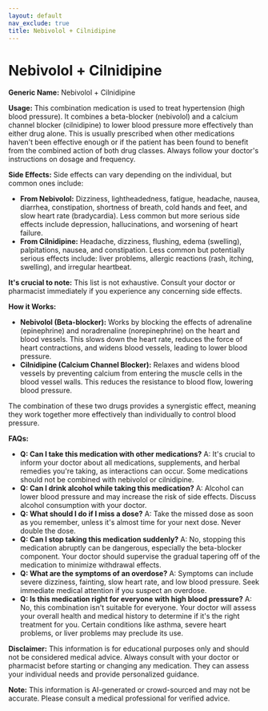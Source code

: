 ```yaml
---
layout: default
nav_exclude: true
title: Nebivolol + Cilnidipine
---
```


# Nebivolol + Cilnidipine

**Generic Name:** Nebivolol + Cilnidipine

**Usage:** This combination medication is used to treat hypertension (high blood pressure).  It combines a beta-blocker (nebivolol) and a calcium channel blocker (cilnidipine) to lower blood pressure more effectively than either drug alone.  This is usually prescribed when other medications haven't been effective enough or if the patient has been found to benefit from the combined action of both drug classes.  Always follow your doctor's instructions on dosage and frequency.

**Side Effects:**  Side effects can vary depending on the individual, but common ones include:

* **From Nebivolol:** Dizziness, lightheadedness, fatigue, headache, nausea, diarrhea, constipation, shortness of breath, cold hands and feet, and slow heart rate (bradycardia).  Less common but more serious side effects include depression, hallucinations, and worsening of heart failure.
* **From Cilnidipine:** Headache, dizziness, flushing, edema (swelling), palpitations, nausea, and constipation. Less common but potentially serious effects include:  liver problems, allergic reactions (rash, itching, swelling), and irregular heartbeat.

**It's crucial to note:** This list is not exhaustive.  Consult your doctor or pharmacist immediately if you experience any concerning side effects.

**How it Works:**

* **Nebivolol (Beta-blocker):**  Works by blocking the effects of adrenaline (epinephrine) and noradrenaline (norepinephrine) on the heart and blood vessels. This slows down the heart rate, reduces the force of heart contractions, and widens blood vessels, leading to lower blood pressure.
* **Cilnidipine (Calcium Channel Blocker):** Relaxes and widens blood vessels by preventing calcium from entering the muscle cells in the blood vessel walls. This reduces the resistance to blood flow, lowering blood pressure.

The combination of these two drugs provides a synergistic effect, meaning they work together more effectively than individually to control blood pressure.


**FAQs:**

* **Q: Can I take this medication with other medications?** A: It's crucial to inform your doctor about all medications, supplements, and herbal remedies you're taking, as interactions can occur.  Some medications should not be combined with nebivolol or cilnidipine.
* **Q: Can I drink alcohol while taking this medication?** A:  Alcohol can lower blood pressure and may increase the risk of side effects.  Discuss alcohol consumption with your doctor.
* **Q: What should I do if I miss a dose?** A: Take the missed dose as soon as you remember, unless it's almost time for your next dose.  Never double the dose.
* **Q: Can I stop taking this medication suddenly?** A: No, stopping this medication abruptly can be dangerous, especially the beta-blocker component. Your doctor should supervise the gradual tapering off of the medication to minimize withdrawal effects.
* **Q: What are the symptoms of an overdose?** A: Symptoms can include severe dizziness, fainting, slow heart rate, and low blood pressure.  Seek immediate medical attention if you suspect an overdose.
* **Q: Is this medication right for everyone with high blood pressure?** A: No, this combination isn't suitable for everyone. Your doctor will assess your overall health and medical history to determine if it's the right treatment for you.  Certain conditions like asthma, severe heart problems, or liver problems may preclude its use.


**Disclaimer:** This information is for educational purposes only and should not be considered medical advice. Always consult with your doctor or pharmacist before starting or changing any medication.  They can assess your individual needs and provide personalized guidance.


**Note:** This information is AI-generated or crowd-sourced and may not be accurate. Please consult a medical professional for verified advice.